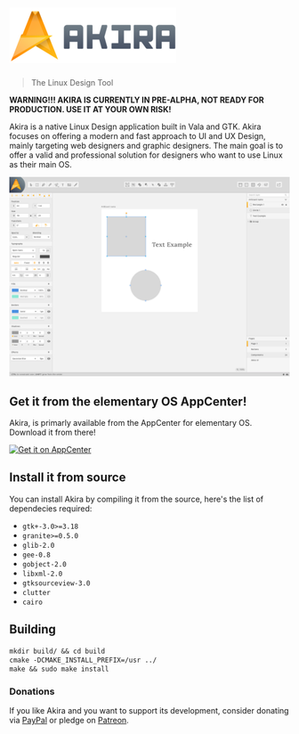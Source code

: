 # ![Akira](akira-logo-transparent.png)
> The Linux Design Tool

**WARNING!!! AKIRA IS CURRENTLY IN PRE-ALPHA, NOT READY FOR PRODUCTION. USE IT AT YOUR OWN RISK!**

Akira is a native Linux Design application built in Vala and GTK. Akira focuses on offering a modern and fast approach to UI and UX Design, mainly targeting web designers and graphic designers.
The main goal is to offer a valid and professional solution for designers who want to use Linux as their main OS.

![](akira-screenshot.png)

## Get it from the elementary OS AppCenter!
Akira, is primarly available from the AppCenter for elementary OS. Download it from there!

[![Get it on AppCenter](https://appcenter.elementary.io/badge.svg)](https://appcenter.elementary.io/com.github.alecaddd.akira)

## Install it from source
You can install Akira by compiling it from the source, here's the list of dependecies required:
 - `gtk+-3.0>=3.18`
 - `granite>=0.5.0`
 - `glib-2.0`
 - `gee-0.8`
 - `gobject-2.0`
 - `libxml-2.0`
 - `gtksourceview-3.0`
 - `clutter`
 - `cairo`

## Building
```
mkdir build/ && cd build
cmake -DCMAKE_INSTALL_PREFIX=/usr ../
make && sudo make install
```

### Donations
If you like Akira and you want to support its development, consider donating via [PayPal](https://www.paypal.me/alecaddd) or pledge on [Patreon](https://www.patreon.com/alecaddd).

